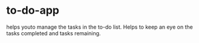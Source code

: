 # to-do-app
helps youto manage the tasks in the to-do list. 
Helps to keep an eye on the tasks completed and tasks remaining.
